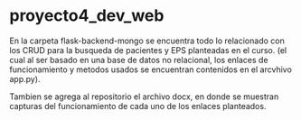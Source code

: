 # proyecto4_dev_web
En la carpeta flask-backend-mongo se encuentra todo lo relacionado con los CRUD para la busqueda de pacientes y EPS planteadas en el curso.
(el cual al ser basado en una base de datos no relacional, 
los enlaces de funcionamiento y metodos usados se encuentran contenidos en el arcvhivo app.py).

Tambien se agrega al repositorio el archivo docx, en donde se muestran capturas del funcionamiento de cada uno de los enlaces planteados.
